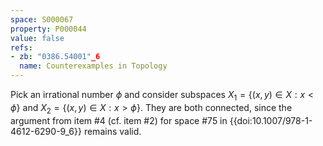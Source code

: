 ```yaml
---
space: S000067
property: P000044
value: false
refs:
- zb: "0386.54001"_6
  name: Counterexamples in Topology
---
```


Pick an irrational number $\phi$ and consider subspaces $X_1=\{(x,y)\in X: x<\phi\}$ and $X_2=\{(x,y)\in X: x>\phi\}$.
They are both connected, since the argument from item #4 (cf. item #2) for space #75 in {{doi:10.1007/978-1-4612-6290-9_6}} remains valid.
